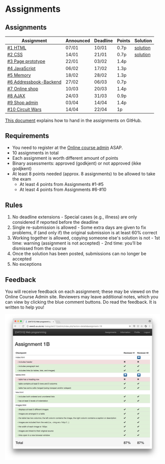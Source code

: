 # Assignments


## Assignments


| Assignment | Announced | Deadline | Points | Solution |
| --- | --- | --- | --- | --- |
| [#1 HTML](assignment-1/) | 07/01 | 10/01 | 0.7p | [solution](https://github.com/dat310-spring20/assignments-solutions/tree/master/1) |
| [#2 CSS](assignment-2/) | 14/01 | 21/01 | 0.7p | [solution](https://github.com/dat310-spring20/assignments-solutions/tree/master/2) |
| [#3 Page prototype](assignment-3/) | 22/01 | 03/02 | 1.4p |  |
| [#4 JavaScript](assignment-4/) | 06/02 | 17/02 | 1.3p |   |
| [#5 Memory](assignment-5/) | 18/02 | 28/02 | 1.3p |  |
| [#6 Addressbook-Backend](assignment-6/) | 27/02 | 06/03 | 0.7p |  |
| [#7 Online shop](assignment-7/) | 10/03  | 20/03 | 1.4p |  |
| [#8 AJAX](assignment-8/) | 24/03 | 31/03 | 0.9p |  |
| [#9 Shop admin](assignment-9/) | 03/04 | 14/04 | 1.4p |  |
| [#10 Circuit Wars](assignment-10/) | 14/04 | 22/04 | 1p |  |



[This document](https://github.com/dat310-spring20/course-info/blob/master/HOWTO_GitHub.md) explains how to hand in the assignments on GitHub.

## Requirements

  - You need to register at the [Online course admin](https://ux.uis.no/~ljehl/dat310/) ASAP.
  - 10 assignments in total
  - Each assignment is worth different amount of points
  - Binary assessments: approved (godkjent) or not approved (ikke godjkent)
  - At least 8 points needed (approx. 8 assignments) to be allowed to take the exam
    - At least 4 points from Assignments #1-#5
    - At least 4 points from Assignments #6-#10

## Rules

  1. No deadline extensions
    - Special cases (e.g., illness) are only considered if reported before the deadline
  2. Single re-submission is allowed
    - Some extra days are given to fix problems, if (and only if) the original submission is at least 60% correct
  3. Working together is allowed, copying someone else's solution is not
    - 1st time: warning (assignment is not accepted)
    - 2nd time: you’ll be dismissed from the course
  4. Once the solution has been posted, submissions can no longer be accepted
  5. No exceptions


## Feedback

You will receive feedback on each assignment; these may be viewed on the Online Course Admin site. Reviewers may leave additional notes, which you can view by clicking the blue comment buttons.
Do read the feedback. It is written to help you!

![Feedback](assignments_feedback.png)

